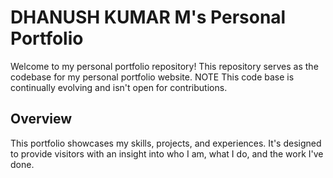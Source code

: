 # DHANUSH KUMAR M's Personal Portfolio

Welcome to my personal portfolio repository! This repository serves as the codebase for my personal portfolio website.
NOTE
This code base is continually evolving and isn't open for contributions.

## Overview

This portfolio showcases my skills, projects, and experiences. It's designed to provide visitors with an insight into who I am, what I do, and the work I've done.

